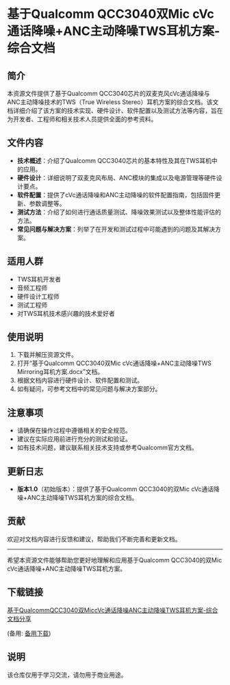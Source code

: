 # 基于Qualcomm QCC3040双Mic cVc通话降噪+ANC主动降噪TWS耳机方案-综合文档

## 简介
本资源文件提供了基于Qualcomm QCC3040芯片的双麦克风cVc通话降噪与ANC主动降噪技术的TWS（True Wireless Stereo）耳机方案的综合文档。该文档详细介绍了该方案的技术实现、硬件设计、软件配置以及测试方法等内容，旨在为开发者、工程师和相关技术人员提供全面的参考资料。

## 文件内容
- **技术概述**：介绍了Qualcomm QCC3040芯片的基本特性及其在TWS耳机中的应用。
- **硬件设计**：详细说明了双麦克风布局、ANC模块的集成以及电源管理等硬件设计要点。
- **软件配置**：提供了cVc通话降噪和ANC主动降噪的软件配置指南，包括固件更新、参数调整等。
- **测试方法**：介绍了如何进行通话质量测试、降噪效果测试以及整体性能评估的方法。
- **常见问题与解决方案**：列举了在开发和测试过程中可能遇到的问题及其解决方案。

## 适用人群
- TWS耳机开发者
- 音频工程师
- 硬件设计工程师
- 测试工程师
- 对TWS耳机技术感兴趣的技术爱好者

## 使用说明
1. 下载并解压资源文件。
2. 打开“基于Qualcomm QCC3040双Mic cVc通话降噪+ANC主动降噪TWS Mirroring耳机方案.docx”文档。
3. 根据文档内容进行硬件设计、软件配置和测试。
4. 如有疑问，可参考文档中的常见问题与解决方案部分。

## 注意事项
- 请确保在操作过程中遵循相关的安全规范。
- 建议在实际应用前进行充分的测试和验证。
- 如有技术问题，建议联系相关技术支持或参考Qualcomm官方文档。

## 更新日志
- **版本1.0**（初始版本）：提供了基于Qualcomm QCC3040的双Mic cVc通话降噪+ANC主动降噪TWS耳机方案的综合文档。

## 贡献
欢迎对文档内容进行反馈和建议，帮助我们不断完善和更新文档。

---

希望本资源文件能够帮助您更好地理解和应用基于Qualcomm QCC3040的双Mic cVc通话降噪+ANC主动降噪TWS耳机方案。

## 下载链接
[基于QualcommQCC3040双MiccVc通话降噪ANC主动降噪TWS耳机方案-综合文档分享](https://pan.quark.cn/s/7743cb55922e) 

(备用: [备用下载](https://pan.baidu.com/s/1FYf6ctHfcqtVSf9y7rsfnQ?pwd=1234))

## 说明

该仓库仅用于学习交流，请勿用于商业用途。
